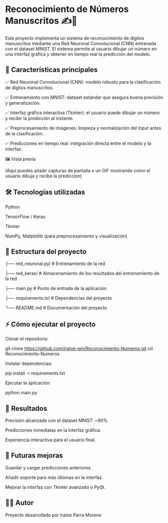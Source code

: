 # Reconocimiento de Números Manuscritos ✍️🔢

Este proyecto implementa un sistema de reconocimiento de dígitos manuscritos mediante una Red Neuronal Convolucional (CNN) entrenada con el dataset MNIST.
El sistema permite al usuario dibujar un número en una interfaz gráfica y obtener en tiempo real la predicción del modelo.

## 🚀 Características principales

✅ Red Neuronal Convolucional (CNN): modelo robusto para la clasificación de dígitos manuscritos.

✅ Entrenamiento con MNIST: dataset estándar que asegura buena precisión y generalización.

✅ Interfaz gráfica interactiva (Tkinter): el usuario puede dibujar un número y recibir la predicción al instante.

✅ Preprocesamiento de imágenes: limpieza y normalización del input antes de la clasificación.

✅ Predicciones en tiempo real: integración directa entre el modelo y la interfaz.

🖼️ Vista previa

(Aquí puedes añadir capturas de pantalla o un GIF mostrando cómo el usuario dibuja y recibe la predicción)

## 🛠️ Tecnologías utilizadas

Python

TensorFlow / Keras

Tkinter

NumPy, Matplotlib (para preprocesamiento y visualización)

## 📂 Estructura del proyecto
├── red_neuronal.py/       # Entrenamiento de la red

├── red_keras/             # Almacenamiento de los resultados del entrenamiento de la red

├── main.py                # Punto de entrada de la aplicación

├── requirements.txt       # Dependencias del proyecto

└── README.md              # Documentación del proyecto

## ⚡ Cómo ejecutar el proyecto

Clonar el repositorio:

git clone https://github.com/iratxe-pm/Reconocimiento-Numeros.git
cd Reconocimiento-Numeros


Instalar dependencias:

pip install -r requirements.txt


Ejecutar la aplicación:

python main.py

## 🎯 Resultados

Precisión alcanzada con el dataset MNIST: ~90%

Predicciones inmediatas en la interfaz gráfica.

Experiencia interactiva para el usuario final.

## 📌 Futuras mejoras

 Guardar y cargar predicciones anteriores.

 Añadir soporte para más idiomas en la interfaz.

 Mejorar la interfaz con Tkinter avanzado o PyQt.

## 👩‍💻 Autor

Proyecto desarrollado por Iratxe Parra Moreno

